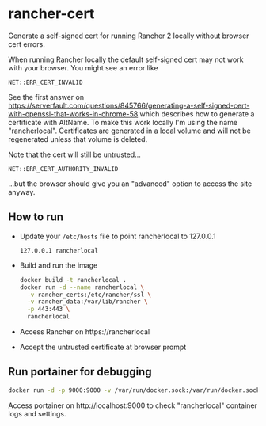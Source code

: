 # rancher-cert

Generate a self-signed cert for running Rancher 2 locally without browser cert errors.

When running Rancher locally the default self-signed cert may not work
with your browser. You might see an error like

```none
NET::ERR_CERT_INVALID
```

See the first answer on
https://serverfault.com/questions/845766/generating-a-self-signed-cert-with-openssl-that-works-in-chrome-58
which describes how to generate a certificate with AltName. To make this work
locally I'm using the name "rancherlocal". Certificates are generated in a local
volume and will not be regenerated unless that volume is deleted.

Note that the cert will still be untrusted...

```none
NET::ERR_CERT_AUTHORITY_INVALID
```

...but the browser should give you an "advanced" option to access the site anyway.

## How to run

- Update your `/etc/hosts` file to point rancherlocal to 127.0.0.1

  ```none
  127.0.0.1 rancherlocal
  ```

- Build and run the image

  ```sh
  docker build -t rancherlocal .
  docker run -d --name rancherlocal \
    -v rancher_certs:/etc/rancher/ssl \
    -v rancher_data:/var/lib/rancher \
    -p 443:443 \
    rancherlocal
  ```

- Access Rancher on https://rancherlocal
- Accept the untrusted certificate at browser prompt

## Run portainer for debugging

```sh
docker run -d -p 9000:9000 -v /var/run/docker.sock:/var/run/docker.sock -v portainer_data:/data --name portainer portainer/portainer
```

Access portainer on http://localhost:9000 to check "rancherlocal" container logs
and settings.

